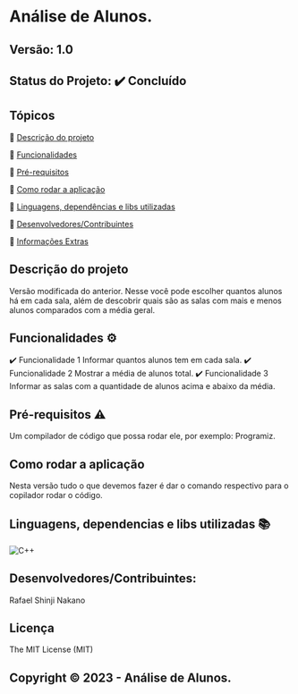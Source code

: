 # Análise de Alunos.
## Versão: 1.0 
## Status do Projeto: ✔️ Concluído

## Tópicos
🔹 [Descrição do projeto](https://github.com/Vharkus/Salas_Aulas/tree/Sala2#descri%C3%A7%C3%A3o-do-projeto)

🔹 [Funcionalidades](https://github.com/Vharkus/Salas_Aulas/tree/Sala2#funcionalidades-%EF%B8%8F)

🔹 [Pré-requisitos](https://github.com/Vharkus/Salas_Aulas/tree/Sala2#pr%C3%A9-requisitos-%EF%B8%8F)

🔹 [Como rodar a aplicação](https://github.com/Vharkus/Salas_Aulas/tree/Sala2#como-rodar-a-aplica%C3%A7%C3%A3o)

🔹 [Linguagens, dependências e libs utilizadas](https://github.com/Vharkus/Salas_Aulas/tree/Sala2#linguagens-dependencias-e-libs-utilizadas-)

🔹 [Desenvolvedores/Contribuintes](https://github.com/Vharkus/Salas_Aulas/tree/Sala2#desenvolvedorescontribuintes)

🔹 [Informações Extras](https://github.com/Vharkus/Salas_Aulas/tree/Sala2#copyright-%EF%B8%8F-2023---an%C3%A1lise-de-alunos)


## Descrição do projeto
Versão modificada do anterior. Nesse você pode escolher quantos alunos há em cada sala, além de descobrir quais são as salas com mais e menos alunos comparados com a média geral.
## Funcionalidades ⚙️
✔️ Funcionalidade 1
Informar quantos alunos tem em cada sala.
✔️ Funcionalidade 2
Mostrar a média de alunos total.
✔️ Funcionalidade 3
Informar as salas com a quantidade de alunos acima e abaixo da média.

## Pré-requisitos ⚠️    
Um compilador de código que possa rodar ele, por exemplo: Programiz.

## Como rodar a aplicação 
Nesta versão tudo o que devemos fazer é dar o comando respectivo para o copilador rodar o código.


## Linguagens, dependencias e libs utilizadas 📚
![C++](https://img.shields.io/badge/C%2B%2B-00599C?style=for-the-badge&logo=c%2B%2B&logoColor=white.md)

## Desenvolvedores/Contribuintes:
Rafael Shinji Nakano

## Licença
The MIT License (MIT)

## Copyright ©️ 2023 - Análise de Alunos.
